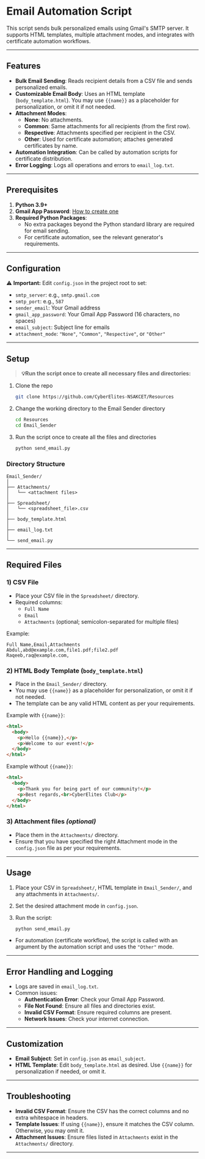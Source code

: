 # Email Automation Script

This script sends bulk personalized emails using Gmail's SMTP server. It supports HTML templates, multiple attachment modes, and integrates with certificate automation workflows.

---

## Features

- **Bulk Email Sending**: Reads recipient details from a CSV file and sends personalized emails.
- **Customizable Email Body**: Uses an HTML template (`body_template.html`). You may use `{{name}}` as a placeholder for personalization, or omit it if not needed.
- **Attachment Modes**:
  - **None**: No attachments.
  - **Common**: Same attachments for all recipients (from the first row).
  - **Respective**: Attachments specified per recipient in the CSV.
  - **Other**: Used for certificate automation; attaches generated certificates by name.
- **Automation Integration**: Can be called by automation scripts for certificate distribution.
- **Error Logging**: Logs all operations and errors to `email_log.txt`.

---

## Prerequisites

1. **Python 3.9+**
2. **Gmail App Password**: [How to create one](https://knowledge.workspace.google.com/kb/how-to-create-app-passwords-000009237)
3. **Required Python Packages**:  
   - No extra packages beyond the Python standard library are required for email sending.  
   - For certificate automation, see the relevant generator's requirements.

---

## Configuration

⚠️ **Important:** Edit `config.json` in the project root to set:

- `smtp_server`: e.g., `smtp.gmail.com`
- `smtp_port`: e.g., `587`
- `sender_email`: Your Gmail address
- `gmail_app_password`: Your Gmail App Password (16 characters, no spaces)
- `email_subject`: Subject line for emails
- `attachment_mode`: `"None"`, `"Common"`, `"Respective"`, or `"Other"`

---

## Setup

> **💡Run the script once to create all necessary files and directories:**

1) Clone the repo
   ```bash
   git clone https://github.com/CyberElites-NSAKCET/Resources 
   ```  
2) Change the working directory to the Email Sender directory
   ```bash
   cd Resources
   cd Email_Sender
   ```  
3) Run the script once to create all the files and directories 
    ```bash
    python send_email.py
    ```

### Directory Structure

```
Email_Sender/
│
├── Attachments/
│   └── <attachment files>
│
├── Spreadsheet/
│   └── <spreadsheet_file>.csv
│
├── body_template.html
│
├── email_log.txt
│
└── send_email.py
```

---

## Required Files

### 1) CSV File

- Place your CSV file in the `Spreadsheet/` directory.
- Required columns:  
  - `Full Name`
  - `Email`
  - `Attachments` (optional; semicolon-separated for multiple files)

Example:
```csv
Full Name,Email,Attachments
Abdul,abd@example.com,file1.pdf;file2.pdf
Raqeeb,raq@example.com,
```

### 2) HTML Body Template (`body_template.html`)

- Place in the `Email_Sender/` directory.
- You may use `{{name}}` as a placeholder for personalization, or omit it if not needed.  
- The template can be any valid HTML content as per your requirements.

Example with `{{name}}`:
```html
<html>
  <body>
    <p>Hello {{name}},</p>
    <p>Welcome to our event!</p>
  </body>
</html>
```

Example without `{{name}}`:
```html
<html>
  <body>
    <p>Thank you for being part of our community!</p>
    <p>Best regards,<br>CyberElites Club</p>
  </body>
</html>
```

### 3) Attachment files *(optional)*
 - Place them in the `Attachments/` directory.
 - Ensure that you have specified the right Attachment mode in the `config.json` file as per your requirements.

---

## Usage

1. Place your CSV in `Spreadsheet/`, HTML template in `Email_Sender/`, and any attachments in `Attachments/`.
2. Set the desired attachment mode in `config.json`.
3. Run the script:

    ```bash
    python send_email.py
    ```

- For automation (certificate workflow), the script is called with an argument by the automation script and uses the `"Other"` mode.

---

## Error Handling and Logging

- Logs are saved in `email_log.txt`.
- Common issues:
  - **Authentication Error**: Check your Gmail App Password.
  - **File Not Found**: Ensure all files and directories exist.
  - **Invalid CSV Format**: Ensure required columns are present.
  - **Network Issues**: Check your internet connection.

---

## Customization

- **Email Subject**: Set in `config.json` as `email_subject`.
- **HTML Template**: Edit `body_template.html` as desired. Use `{{name}}` for personalization if needed, or omit it.

---

## Troubleshooting

- **Invalid CSV Format**: Ensure the CSV has the correct columns and no extra whitespace in headers.
- **Template Issues**: If using `{{name}}`, ensure it matches the CSV column. Otherwise, you may omit it.
- **Attachment Issues**: Ensure files listed in `Attachments` exist in the `Attachments/` directory.

---
